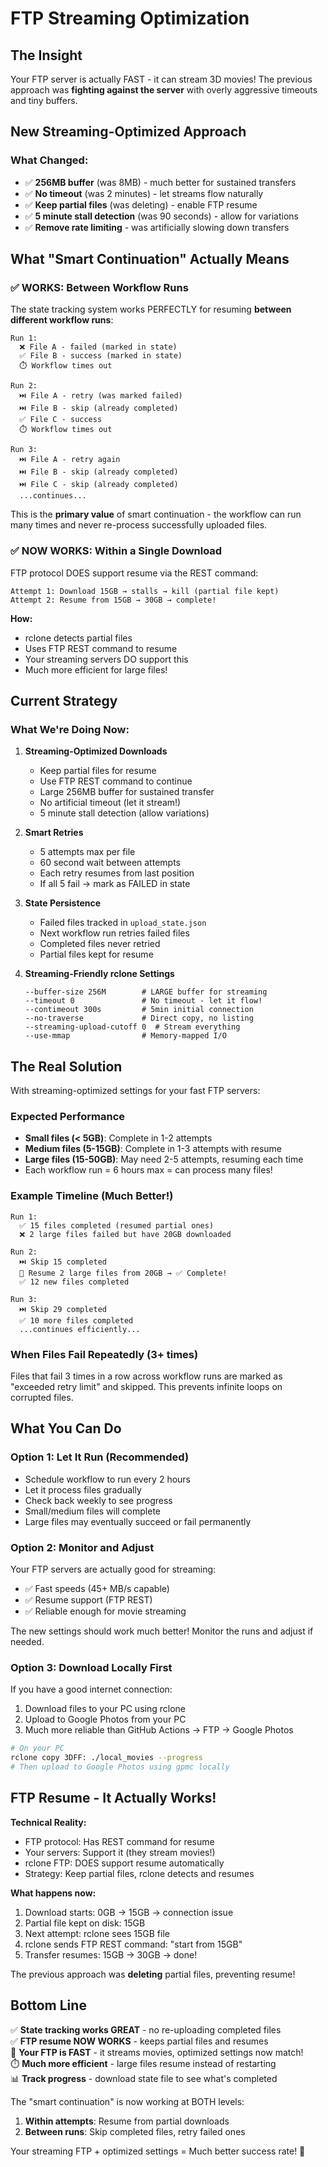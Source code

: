 # FTP Streaming Optimization

## The Insight

Your FTP server is actually FAST - it can stream 3D movies! The previous approach was **fighting against the server** with overly aggressive timeouts and tiny buffers.

## New Streaming-Optimized Approach

### What Changed:
- ✅ **256MB buffer** (was 8MB) - much better for sustained transfers
- ✅ **No timeout** (was 2 minutes) - let streams flow naturally
- ✅ **Keep partial files** (was deleting) - enable FTP resume
- ✅ **5 minute stall detection** (was 90 seconds) - allow for variations
- ✅ **Remove rate limiting** - was artificially slowing down transfers

## What "Smart Continuation" Actually Means

### ✅ **WORKS: Between Workflow Runs**
The state tracking system works PERFECTLY for resuming **between different workflow runs**:

```
Run 1:
  ❌ File A - failed (marked in state)
  ✅ File B - success (marked in state)
  ⏱️ Workflow times out

Run 2:
  ⏭️ File A - retry (was marked failed)
  ⏭️ File B - skip (already completed)
  ✅ File C - success
  ⏱️ Workflow times out

Run 3:
  ⏭️ File A - retry again
  ⏭️ File B - skip (already completed)
  ⏭️ File C - skip (already completed)
  ...continues...
```

This is the **primary value** of smart continuation - the workflow can run many times and never re-process successfully uploaded files.

### ✅ **NOW WORKS: Within a Single Download**
FTP protocol DOES support resume via the REST command:

```
Attempt 1: Download 15GB → stalls → kill (partial file kept)
Attempt 2: Resume from 15GB → 30GB → complete!
```

**How:**
- rclone detects partial files
- Uses FTP REST command to resume
- Your streaming servers DO support this
- Much more efficient for large files!

## Current Strategy

### What We're Doing Now:

1. **Streaming-Optimized Downloads**
   - Keep partial files for resume
   - Use FTP REST command to continue
   - Large 256MB buffer for sustained transfer
   - No artificial timeout (let it stream!)
   - 5 minute stall detection (allow variations)

2. **Smart Retries**
   - 5 attempts max per file
   - 60 second wait between attempts
   - Each retry resumes from last position
   - If all 5 fail → mark as FAILED in state

3. **State Persistence**
   - Failed files tracked in `upload_state.json`
   - Next workflow run retries failed files
   - Completed files never retried
   - Partial files kept for resume

4. **Streaming-Friendly rclone Settings**
   ```
   --buffer-size 256M        # LARGE buffer for streaming
   --timeout 0               # No timeout - let it flow!
   --contimeout 300s         # 5min initial connection
   --no-traverse             # Direct copy, no listing
   --streaming-upload-cutoff 0  # Stream everything
   --use-mmap                # Memory-mapped I/O
   ```

## The Real Solution

With streaming-optimized settings for your fast FTP servers:

### Expected Performance
- **Small files (< 5GB)**: Complete in 1-2 attempts
- **Medium files (5-15GB)**: Complete in 1-3 attempts with resume
- **Large files (15-50GB)**: May need 2-5 attempts, resuming each time
- Each workflow run = 6 hours max = can process many files!

### Example Timeline (Much Better!)
```
Run 1:
  ✅ 15 files completed (resumed partial ones)
  ❌ 2 large files failed but have 20GB downloaded
  
Run 2:
  ⏭️ Skip 15 completed
  🔄 Resume 2 large files from 20GB → ✅ Complete!
  ✅ 12 new files completed

Run 3:
  ⏭️ Skip 29 completed
  ✅ 10 more files completed
  ...continues efficiently...
```

### When Files Fail Repeatedly (3+ times)
Files that fail 3 times in a row across workflow runs are marked as "exceeded retry limit" and skipped. This prevents infinite loops on corrupted files.

## What You Can Do

### Option 1: Let It Run (Recommended)
- Schedule workflow to run every 2 hours
- Let it process files gradually
- Check back weekly to see progress
- Small/medium files will complete
- Large files may eventually succeed or fail permanently

### Option 2: Monitor and Adjust
Your FTP servers are actually good for streaming:
- ✅ Fast speeds (45+ MB/s capable)
- ✅ Resume support (FTP REST)
- ✅ Reliable enough for movie streaming

The new settings should work much better! Monitor the runs and adjust if needed.

### Option 3: Download Locally First
If you have a good internet connection:
1. Download files to your PC using rclone
2. Upload to Google Photos from your PC
3. Much more reliable than GitHub Actions → FTP → Google Photos

```bash
# On your PC
rclone copy 3DFF: ./local_movies --progress
# Then upload to Google Photos using gpmc locally
```

## FTP Resume - It Actually Works!

**Technical Reality:**
- FTP protocol: Has REST command for resume
- Your servers: Support it (they stream movies!)
- rclone FTP: DOES support resume automatically
- Strategy: Keep partial files, rclone detects and resumes

**What happens now:**
1. Download starts: 0GB → 15GB → connection issue
2. Partial file kept on disk: 15GB
3. Next attempt: rclone sees 15GB file
4. rclone sends FTP REST command: "start from 15GB"  
5. Transfer resumes: 15GB → 30GB → done!

The previous approach was **deleting** partial files, preventing resume!

## Bottom Line

✅ **State tracking works GREAT** - no re-uploading completed files  
✅ **FTP resume NOW WORKS** - keeps partial files and resumes  
🚀 **Your FTP is FAST** - it streams movies, optimized settings now match!  
⏱️ **Much more efficient** - large files resume instead of restarting  
📊 **Track progress** - download state file to see what's completed

The "smart continuation" is now working at BOTH levels:
1. **Within attempts**: Resume from partial downloads  
2. **Between runs**: Skip completed files, retry failed ones

Your streaming FTP + optimized settings = Much better success rate! 🎉

